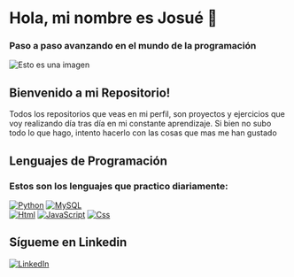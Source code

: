 # Hola, mi nombre es Josué 👋
### Paso a paso avanzando en el mundo de la programación
![Esto es una imagen](https://mir-s3-cdn-cf.behance.net/project_modules/max_1200/79731568097599.5b50bca477735.jpg)

## Bienvenido a mi Repositorio! 
Todos los repositorios que veas en mi perfil, son proyectos y ejercicios que voy realizando día tras día
en mi constante aprendizaje.
Si bien no subo todo lo que hago, intento hacerlo con las cosas que mas me han gustado

## Lenguajes de Programación
### Estos son los lenguajes que practico diariamente:
[![Python](https://img.shields.io/badge/Python-yellow?style=for-the-badge&logo=python&logoColor=white&labelColor=101010)]()  [![MySQL](https://img.shields.io/badge/SQL-4479A1?style=for-the-badge&logo=MicrosoftSQLServer&logoColor=white&labelColor=101010)]() 
<br>[![Html](https://img.shields.io/badge/HTML-orange?style=for-the-badge&logo=html5&logoColor=white&labelColor=101010)]()  [![JavaScript](https://img.shields.io/badge/JavaScript-F7DF1E?style=for-the-badge&logo=javascript&logoColor=white&labelColor=101010)]()  [![Css](https://img.shields.io/badge/Css-blue?style=for-the-badge&logo=Css3&logoColor=white&labelColor=101010)]()

## Sígueme en Linkedin
[![LinkedIn](https://img.shields.io/badge/LinkedIn-Josuemda-0077B5?style=for-the-badge&logo=linkedin&logoColor=white&labelColor=101010)](https://www.linkedin.com/in/josuemda)
<!--
**JosueMda/JosueMda** is a ✨ _special_ ✨ repository because its `README.md` (this file) appears on your GitHub profile.

Here are some ideas to get you started:

- 🔭 I’m currently working on ...
- 🌱 I’m currently learning ...
- 👯 I’m looking to collaborate on ...
- 🤔 I’m looking for help with ...
- 💬 Ask me about ...
- 📫 How to reach me: ...
- 😄 Pronouns: ...
- ⚡ Fun fact: ...
-->
